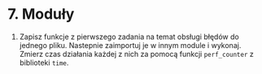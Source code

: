 # 7. Moduły

1. Zapisz funkcje z pierwszego zadania na temat obsługi błędów do jednego pliku. Nastepnie zaimportuj je w innym module i wykonaj. Zmierz czas działania każdej z nich za pomocą funkcji `perf_counter` z biblioteki `time`.
